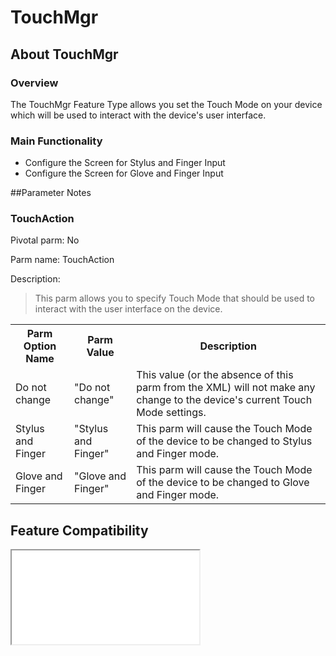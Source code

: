 # TouchMgr

## About TouchMgr

### Overview

The TouchMgr Feature Type allows you set the Touch Mode on your device which will be used to interact with the device's user interface.

### Main Functionality

* Configure the Screen for Stylus and Finger Input
* Configure the Screen for Glove and Finger Input

##Parameter Notes
### TouchAction
Pivotal parm: No

Parm name: TouchAction

Description: 

>This parm allows you to specify Touch Mode that should be used to interact with the user interface on the device.

<div class="parm-table">
 <table>
	<tr>
		<th>Parm Option Name</th>
		<th>Parm Value</th>
		<th>Description</th>
	</tr>
  <tr>
    <td>Do not change</td>
    <td>"Do not change"</td>
	<td>This value (or the absence of this parm from the XML) will not make any change to the device's current Touch Mode settings.</td>
  </tr>
  <tr>
    <td>Stylus and Finger</td>
    <td>"Stylus and Finger"</td>
	<td>This parm will cause the Touch Mode of the device to be changed to Stylus and Finger mode.</td>
  </tr>
  <tr>
    <td>Glove and Finger</td>
    <td>"Glove and Finger"</td>
	<td>This parm will cause the Touch Mode of the device to be changed to Glove and Finger mode.</td>
  </tr>
</table>
</div>	

## Feature Compatibility

<iframe src="compare.html#mx=4.3&csp=TouchMgr&os=JB&embed=true"></iframe> 
